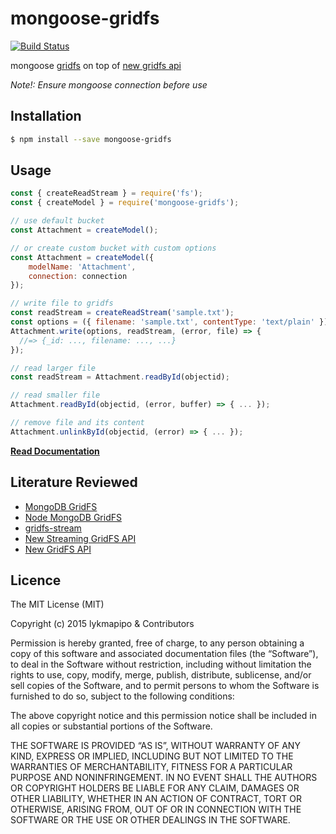 mongoose-gridfs
===============

[![Build Status](https://travis-ci.org/lykmapipo/mongoose-gridfs.svg?branch=master)](https://travis-ci.org/lykmapipo/mongoose-gridfs)

mongoose [gridfs](https://docs.mongodb.com/manual/core/gridfs/) on top of [new gridfs api](http://mongodb.github.io/node-mongodb-native/3.1/tutorials/gridfs/)

*Note!: Ensure mongoose connection before use*

## Installation
```sh
$ npm install --save mongoose-gridfs
```

## Usage
```js
const { createReadStream } = require('fs');
const { createModel } = require('mongoose-gridfs');

// use default bucket
const Attachment = createModel();

// or create custom bucket with custom options
const Attachment = createModel({
    modelName: 'Attachment',
    connection: connection
});

// write file to gridfs
const readStream = createReadStream('sample.txt');
const options = ({ filename: 'sample.txt', contentType: 'text/plain' });
Attachment.write(options, readStream, (error, file) => {
  //=> {_id: ..., filename: ..., ...}
});

// read larger file
const readStream = Attachment.readById(objectid);

// read smaller file
Attachment.readById(objectid, (error, buffer) => { ... });

// remove file and its content
Attachment.unlinkById(objectid, (error) => { ... });
```


**[Read Documentation](DOCUMENTATION.md)**


## Literature Reviewed
- [MongoDB GridFS](https://docs.mongodb.org/manual/core/gridfs/)
- [Node MongoDB GridFS](http://mongodb.github.io/node-mongodb-native/3.1/tutorials/gridfs/)
- [gridfs-stream](https://github.com/aheckmann/gridfs-stream)
- [New Streaming GridFS API](https://thecodebarbarian.com/mongodb-gridfs-stream)
- [New GridFS API](http://mongodb.github.io/node-mongodb-native/3.1/tutorials/gridfs/streaming/)

## Licence

The MIT License (MIT)

Copyright (c) 2015 lykmapipo & Contributors

Permission is hereby granted, free of charge, to any person obtaining a copy of this software and associated documentation files (the “Software”), to deal in the Software without restriction, including without limitation the rights to use, copy, modify, merge, publish, distribute, sublicense, and/or sell copies of the Software, and to permit persons to whom the Software is furnished to do so, subject to the following conditions:

The above copyright notice and this permission notice shall be included in all copies or substantial portions of the Software.

THE SOFTWARE IS PROVIDED “AS IS”, WITHOUT WARRANTY OF ANY KIND, EXPRESS OR IMPLIED, INCLUDING BUT NOT LIMITED TO THE WARRANTIES OF MERCHANTABILITY, FITNESS FOR A PARTICULAR PURPOSE AND NONINFRINGEMENT. IN NO EVENT SHALL THE AUTHORS OR COPYRIGHT HOLDERS BE LIABLE FOR ANY CLAIM, DAMAGES OR OTHER LIABILITY, WHETHER IN AN ACTION OF CONTRACT, TORT OR OTHERWISE, ARISING FROM, OUT OF OR IN CONNECTION WITH THE SOFTWARE OR THE USE OR OTHER DEALINGS IN THE SOFTWARE. 
